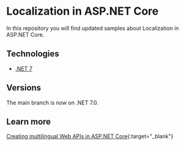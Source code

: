 # Localization in ASP.NET Core
In this repository you will find updated samples about Localization in ASP.NET Core.

## Technologies

* [.NET 7](https://dotnet.microsoft.com/es-es/download/dotnet/7.0)

## Versions
The main branch is now on .NET 7.0.

## Learn more
[Creating multilingual Web APIs in ASP.NET Core](https://arbems.com/en/multilingual-web-apis-in-asp-net-core/){:target="_blank"}
